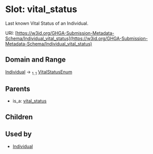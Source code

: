 
# Slot: vital_status


Last known Vital Status of an Individual.

URI: [https://w3id.org/GHGA-Submission-Metadata-Schema/Individual_vital_status](https://w3id.org/GHGA-Submission-Metadata-Schema/Individual_vital_status)


## Domain and Range

[Individual](Individual.md) &#8594;  <sub>1..1</sub> [VitalStatusEnum](VitalStatusEnum.md)

## Parents

 *  is_a: [vital_status](vital_status.md)

## Children


## Used by

 * [Individual](Individual.md)
